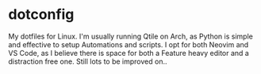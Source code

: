 # dotconfig
My dotfiles for Linux. I'm usually running Qtile on Arch, as Python is simple and effective to setup Automations and scripts. I opt for both Neovim and VS Code, as I believe there is space for both a Feature heavy editor and a distraction free one. Still lots to be improved on..
